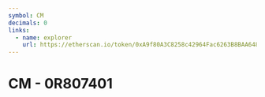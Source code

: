 ```yaml
---
symbol: CM
decimals: 0
links:
  - name: explorer
    url: https://etherscan.io/token/0xA9f80A3C8258c42964Fac6263B8BAA648156b85D
---
```


# CM - 0R807401
